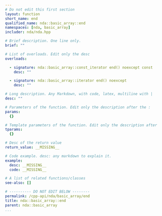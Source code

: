 ```yaml
---
# Do not edit this first section
layout: function
short_name: end
qualified_name: nda::basic_array::end
namespaces: [nda, basic_array]
includer: nda/nda.hpp

# Brief description. One line only.
brief: ""

# List of overloads. Edit only the desc
overloads:

  - signature: nda::basic_array::const_iterator end() noexcept const
    desc: ""

  - signature: nda::basic_array::iterator end() noexcept
    desc: ""

# Long description. Any Markdown, with code, latex, multiline with |
desc: ""

# Parameters of the function. Edit only the description after the :
params:
  {}

# Template parameters of the function. Edit only the description after the :
tparams:
  {}

# Desc of the return value
return_value: __MISSING__

# Code example. desc: any markdown to explain it.
example:
  desc: __MISSING__
  code: __MISSING__

# A list of related functions/classes
see-also: []

# ---------- DO NOT EDIT BELOW --------
permalink: /cpp-api/nda/basic_array/end
title: nda::basic_array::end
parent: nda::basic_array
...
```


